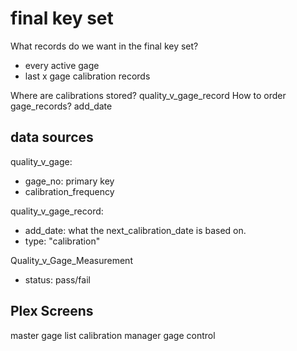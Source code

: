 # final key set

What records do we want in the final key set?

- every active gage
- last x gage calibration records

Where are calibrations stored? quality_v_gage_record
How to order gage_records? add_date

## data sources

quality_v_gage:

- gage_no: primary key
- calibration_frequency

quality_v_gage_record:

- add_date: what the next_calibration_date is based on.
- type: "calibration"

Quality_v_Gage_Measurement

- status: pass/fail

## Plex Screens

master gage list
calibration manager
gage control

